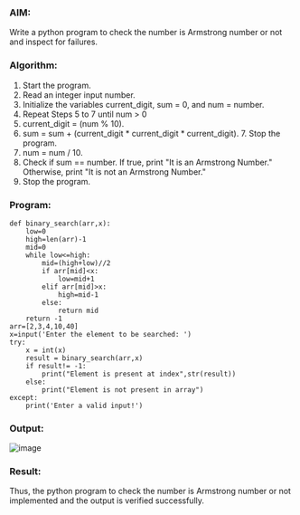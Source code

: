 ### AIM: 
Write a python program to check the number is Armstrong number or not and inspect for failures.

### Algorithm:

1.  Start the program.
2.	Read an integer input number.
3.	Initialize the variables current_digit, sum = 0, and num = number.
4.	Repeat Steps 5 to 7 until num > 0
5.	current_digit = (num % 10).
6.	sum = sum + (current_digit * current_digit * current_digit). 7. Stop the program.
7.	num = num / 10.
8.	Check if sum == number. If true, print "It is an Armstrong Number." Otherwise, print "It is not an Armstrong Number."
9.	Stop the program.

### Program:
```
def binary_search(arr,x):
    low=0 
    high=len(arr)-1
    mid=0 
    while low<=high:
        mid=(high+low)//2 
        if arr[mid]<x: 
            low=mid+1
        elif arr[mid]>x: 
            high=mid-1
        else:
            return mid
    return -1
arr=[2,3,4,10,40] 
x=input('Enter the element to be searched: ')
try: 
    x = int(x) 
    result = binary_search(arr,x) 
    if result!= -1: 
        print("Element is present at index",str(result)) 
    else: 
        print("Element is not present in array") 
except: 
    print('Enter a valid input!')

```
### Output:
![image](https://github.com/user-attachments/assets/ec5bac6f-dddc-4a4a-a357-ff9a187ab85b)



### Result:
Thus, the python program to check the number is Armstrong number or not implemented and the output is verified successfully.

